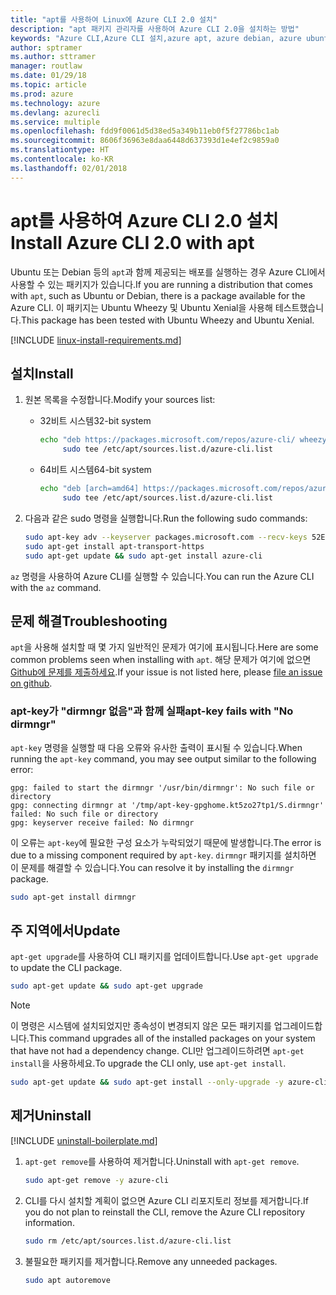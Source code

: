 ```yaml
---
title: "apt를 사용하여 Linux에 Azure CLI 2.0 설치"
description: "apt 패키지 관리자를 사용하여 Azure CLI 2.0을 설치하는 방법"
keywords: "Azure CLI,Azure CLI 설치,azure apt, azure debian, azure ubuntu"
author: sptramer
ms.author: sttramer
manager: routlaw
ms.date: 01/29/18
ms.topic: article
ms.prod: azure
ms.technology: azure
ms.devlang: azurecli
ms.service: multiple
ms.openlocfilehash: fdd9f0061d5d38ed5a349b11eb0f5f27786bc1ab
ms.sourcegitcommit: 8606f36963e8daa6448d637393d1e4ef2c9859a0
ms.translationtype: HT
ms.contentlocale: ko-KR
ms.lasthandoff: 02/01/2018
---
```

# <a name="install-azure-cli-20-with-apt"></a><span data-ttu-id="573e3-104">apt를 사용하여 Azure CLI 2.0 설치</span><span class="sxs-lookup"><span data-stu-id="573e3-104">Install Azure CLI 2.0 with apt</span></span>

<span data-ttu-id="573e3-105">Ubuntu 또는 Debian 등의 `apt`과 함께 제공되는 배포를 실행하는 경우 Azure CLI에서 사용할 수 있는 패키지가 있습니다.</span><span class="sxs-lookup"><span data-stu-id="573e3-105">If you are running a distribution that comes with `apt`, such as Ubuntu or Debian, there is a package available for the Azure CLI.</span></span> <span data-ttu-id="573e3-106">이 패키지는 Ubuntu Wheezy 및 Ubuntu Xenial을 사용해 테스트했습니다.</span><span class="sxs-lookup"><span data-stu-id="573e3-106">This package has been tested with Ubuntu Wheezy and Ubuntu Xenial.</span></span>

[!INCLUDE [linux-install-requirements.md](includes/linux-install-requirements.md)]

## <a name="install"></a><span data-ttu-id="573e3-107">설치</span><span class="sxs-lookup"><span data-stu-id="573e3-107">Install</span></span>

1. <span data-ttu-id="573e3-108">원본 목록을 수정합니다.</span><span class="sxs-lookup"><span data-stu-id="573e3-108">Modify your sources list:</span></span>

   - <span data-ttu-id="573e3-109">32비트 시스템</span><span class="sxs-lookup"><span data-stu-id="573e3-109">32-bit system</span></span>

     ```bash
     echo "deb https://packages.microsoft.com/repos/azure-cli/ wheezy main" | \
          sudo tee /etc/apt/sources.list.d/azure-cli.list
     ```

   - <span data-ttu-id="573e3-110">64비트 시스템</span><span class="sxs-lookup"><span data-stu-id="573e3-110">64-bit system</span></span>

     ```bash
     echo "deb [arch=amd64] https://packages.microsoft.com/repos/azure-cli/ wheezy main" | \
          sudo tee /etc/apt/sources.list.d/azure-cli.list
     ```

2. <span data-ttu-id="573e3-111">다음과 같은 sudo 명령을 실행합니다.</span><span class="sxs-lookup"><span data-stu-id="573e3-111">Run the following sudo commands:</span></span>

   ```bash
   sudo apt-key adv --keyserver packages.microsoft.com --recv-keys 52E16F86FEE04B979B07E28DB02C46DF417A0893
   sudo apt-get install apt-transport-https
   sudo apt-get update && sudo apt-get install azure-cli
   ```

<span data-ttu-id="573e3-112">`az` 명령을 사용하여 Azure CLI를 실행할 수 있습니다.</span><span class="sxs-lookup"><span data-stu-id="573e3-112">You can run the Azure CLI with the `az` command.</span></span>

## <a name="troubleshooting"></a><span data-ttu-id="573e3-113">문제 해결</span><span class="sxs-lookup"><span data-stu-id="573e3-113">Troubleshooting</span></span>

<span data-ttu-id="573e3-114">`apt`을 사용해 설치할 때 몇 가지 일반적인 문제가 여기에 표시됩니다.</span><span class="sxs-lookup"><span data-stu-id="573e3-114">Here are some common problems seen when installing with `apt`.</span></span> <span data-ttu-id="573e3-115">해당 문제가 여기에 없으면 [Github에 문제를 제출하세요](https://github.com/Azure/azure-cli/issues).</span><span class="sxs-lookup"><span data-stu-id="573e3-115">If your issue is not listed here, please [file an issue on github](https://github.com/Azure/azure-cli/issues).</span></span>

### <a name="apt-key-fails-with-no-dirmngr"></a><span data-ttu-id="573e3-116">apt-key가 "dirmngr 없음"과 함께 실패</span><span class="sxs-lookup"><span data-stu-id="573e3-116">apt-key fails with "No dirmngr"</span></span>

<span data-ttu-id="573e3-117">`apt-key` 명령을 실행할 때 다음 오류와 유사한 출력이 표시될 수 있습니다.</span><span class="sxs-lookup"><span data-stu-id="573e3-117">When running the `apt-key` command, you may see output similar to the following error:</span></span>

```output
gpg: failed to start the dirmngr '/usr/bin/dirmngr': No such file or directory
gpg: connecting dirmngr at '/tmp/apt-key-gpghome.kt5zo27tp1/S.dirmngr' failed: No such file or directory
gpg: keyserver receive failed: No dirmngr
```

<span data-ttu-id="573e3-118">이 오류는 `apt-key`에 필요한 구성 요소가 누락되었기 때문에 발생합니다.</span><span class="sxs-lookup"><span data-stu-id="573e3-118">The error is due to a missing component required by `apt-key`.</span></span> <span data-ttu-id="573e3-119">`dirmngr` 패키지를 설치하면 이 문제를 해결할 수 있습니다.</span><span class="sxs-lookup"><span data-stu-id="573e3-119">You can resolve it by installing the `dirmngr` package.</span></span>

```bash
sudo apt-get install dirmngr
```

## <a name="update"></a><span data-ttu-id="573e3-120">주 지역에서</span><span class="sxs-lookup"><span data-stu-id="573e3-120">Update</span></span>

<span data-ttu-id="573e3-121">`apt-get upgrade`를 사용하여 CLI 패키지를 업데이트합니다.</span><span class="sxs-lookup"><span data-stu-id="573e3-121">Use `apt-get upgrade` to update the CLI package.</span></span>

   ```bash
   sudo apt-get update && sudo apt-get upgrade
   ```

> [!NOTE]
> <span data-ttu-id="573e3-122">이 명령은 시스템에 설치되었지만 종속성이 변경되지 않은 모든 패키지를 업그레이드합니다.</span><span class="sxs-lookup"><span data-stu-id="573e3-122">This command upgrades all of the installed packages on your system that have not had a dependency change.</span></span>
> <span data-ttu-id="573e3-123">CLI만 업그레이드하려면 `apt-get install`을 사용하세요.</span><span class="sxs-lookup"><span data-stu-id="573e3-123">To upgrade the CLI only, use `apt-get install`.</span></span>
> ```bash
> sudo apt-get update && sudo apt-get install --only-upgrade -y azure-cli
> ```

## <a name="uninstall"></a><span data-ttu-id="573e3-124">제거</span><span class="sxs-lookup"><span data-stu-id="573e3-124">Uninstall</span></span>

[!INCLUDE [uninstall-boilerplate.md](includes/uninstall-boilerplate.md)]

1. <span data-ttu-id="573e3-125">`apt-get remove`를 사용하여 제거합니다.</span><span class="sxs-lookup"><span data-stu-id="573e3-125">Uninstall with `apt-get remove`.</span></span>

    ```bash
    sudo apt-get remove -y azure-cli
    ```

2. <span data-ttu-id="573e3-126">CLI를 다시 설치할 계획이 없으면 Azure CLI 리포지토리 정보를 제거합니다.</span><span class="sxs-lookup"><span data-stu-id="573e3-126">If you do not plan to reinstall the CLI, remove the Azure CLI repository information.</span></span>

   ```bash
   sudo rm /etc/apt/sources.list.d/azure-cli.list
   ```

3. <span data-ttu-id="573e3-127">불필요한 패키지를 제거합니다.</span><span class="sxs-lookup"><span data-stu-id="573e3-127">Remove any unneeded packages.</span></span>

   ```bash
   sudo apt autoremove
   ```
